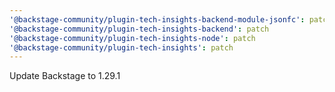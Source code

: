 ```yaml
---
'@backstage-community/plugin-tech-insights-backend-module-jsonfc': patch
'@backstage-community/plugin-tech-insights-backend': patch
'@backstage-community/plugin-tech-insights-node': patch
'@backstage-community/plugin-tech-insights': patch
---
```


Update Backstage to 1.29.1
